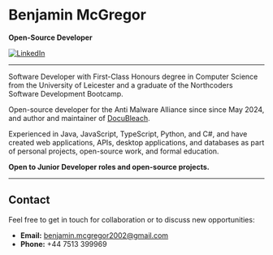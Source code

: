 # Benjamin McGregor

**Open-Source Developer**

[![LinkedIn](https://img.shields.io/badge/LinkedIn-Benjamin%20McGregor-blue)](https://linkedin.com/in/benjamin-mcgregor-782553224/)

---

Software Developer with First-Class Honours degree in Computer Science from the University of Leicester and a graduate of the Northcoders Software Development Bootcamp. 

Open-source developer for the Anti Malware Alliance since since May 2024, and author and maintainer of [DocuBleach](https://pypi.org/project/docubleach/).

Experienced in Java, JavaScript, TypeScript, Python, and C#, and have created web applications, APIs, desktop applications, and databases as part of personal projects, open-source work, and formal education.

**Open to Junior Developer roles and open-source projects.**

---

## Contact
Feel free to get in touch for collaboration or to discuss new opportunities:
- **Email:** [benjamin.mcgregor2002@gmail.com](mailto:benjamin.mcgregor2002@gmail.com)
- **Phone:** +44 7513 399969
